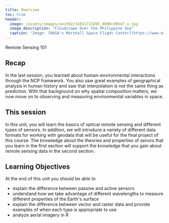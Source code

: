 ```yaml
---
title: Overview
toc: true
header:
  image: /assets/images/unit02/31031723265_0890cd9547_o.jpg
  image_description: "Cloudscape Over the Philippine Sea"
  caption: "Image: [NASA's Marshall Space Flight Center](https://www.nasa.gov/centers/marshall/home/index.html) [CC BY-NC 2.0] via [flickr.com](https://www.flickr.com/photos/nasamarshall/31031723265/)"
---
```


Remote Sensing 101

<!--more-->

## Recap
In the last session, you learned about human-environmental interactions through the NCP framework. You also saw great examples of geographical analysis in human history and saw that interpolation is not the same thing as prediction. With that background on why spatial composition matters, we now move on to observing and measuring environmental variables in space.

## This session
In this unit, you will learn the basics of optical remote sensing and different types of sensors. In addition, we will introduce a variety of different data formats for working with geodata that will be useful for the final project of this course. The knowledge about the theories and properties of senors that you learn in the first section will support the knowledge that you gain about remote sensing data in the second section.

## Learning Objectives

At the end of this unit you should be able to

* explain the difference between passive and active sensors
* understand how we take advantage of different wavelengths to measure different properties of the Earth's surface
* explain the difference between vector and raster data and provide examples of when each type is appropriate to use
* analyze aerial imagery in R